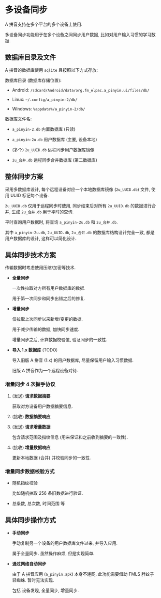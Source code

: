 # 多设备同步

A 拼音支持在多个平台的多个设备上使用.

多设备同步功能用于在多个设备之间同步用户数据,
比如对用户输入习惯的学习数据.

## 数据库目录及文件

A 拼音的数据库使用 `sqlite` 且按照以下方式存放:

数据库目录 (数据库存储位置):

- Android: `/sdcard/Android/data/org.fm_elpac.a_pinyin.ui/files/db/`

- Linux: `~/.config/a_pinyin-2/db/`

- Windows: `%appdata%/a_pinyin-2/db/`

数据库文件名:

- `a_pinyin-2.db` 内置数据库 (只读)

- `a_pinyin-2u.db` 用户数据库 (主要, 设备本地)

- (多个) `2u_UUID.db` 远程同步用户数据库镜像

- `2u_合并.db` 远程同步合并数据库 (第二数据库)

## 整体同步方案

采用多数据库设计, 每个远程设备对应一个本地数据库镜像 (`2u_UUID.db`) 文件, 使用 UUID 标记每个设备.

`2u_UUID.db` 仅用于远程同步时使用,
同步结束后对所有 `2u_UUID.db` 的数据进行合并,
生成 `2u_合并.db` 用于平时的查询.

平时查询用户数据时, 将查询 `a_pinyin-2u.db` 和 `2u_合并.db`.

其中 `a_pinyin-2u.db`, `2u_UUID.db`, `2u_合并.db`
的数据库结构设计完全一致,
都是用户数据库的设计, 这样可以简化设计.

## 具体同步技术方案

传输数据时考虑使用压缩/加密等技术.

- **全量同步**

  一次性拉取对方所有用户数据库的数据.

  用于第一次同步和同步出错之后的修复.

- **增量同步**

  仅拉取上次同步以来新增/变更的数据.

  用于减少传输的数据, 加快同步速度.

  增量同步之后, 计算数据校验值, 验证同步的一致性.

- **导入 1.x 数据库** (TODO)

  导入旧版 A 拼音 (1.x) 的用户数据库,
  尽量保留用户输入习惯数据.

  旧版 A 拼音作为一个远程设备对待.

### 增量同步 4 次握手协议

1. (发送) **请求数据摘要**

   获取对方设备用户数据摘要信息.

2. (接收) **数据摘要响应**

3. (发送) **请求增量数据**

   包含请求范围及指纹信息 (用来保证和之前收到摘要的一致性).

4. (接收) **增量数据响应**

   更新本地数据 (合并) 并校验同步的一致性.

### 增量同步数据校验方式

- 随机指纹校验

  比如随机抽取 256 条旧数据进行验证.

- 总条数, 总次数, 时间范围 等

## 具体同步操作方式

- **手动同步**

  手动复制另一个设备的用户数据库文件过来,
  并导入应用.

  属于全量同步.
  虽然操作麻烦, 但是实现简单.

- **通过网络自动同步**

  由于 A 拼音应用 (`a_pinyin.apk`) 本身不连网,
  此功能需要借助 FMLS 胖蚊子轻蜘蛛.
  暂时无法实现.

  包括 设备发现, 全量同步, 增量同步.
